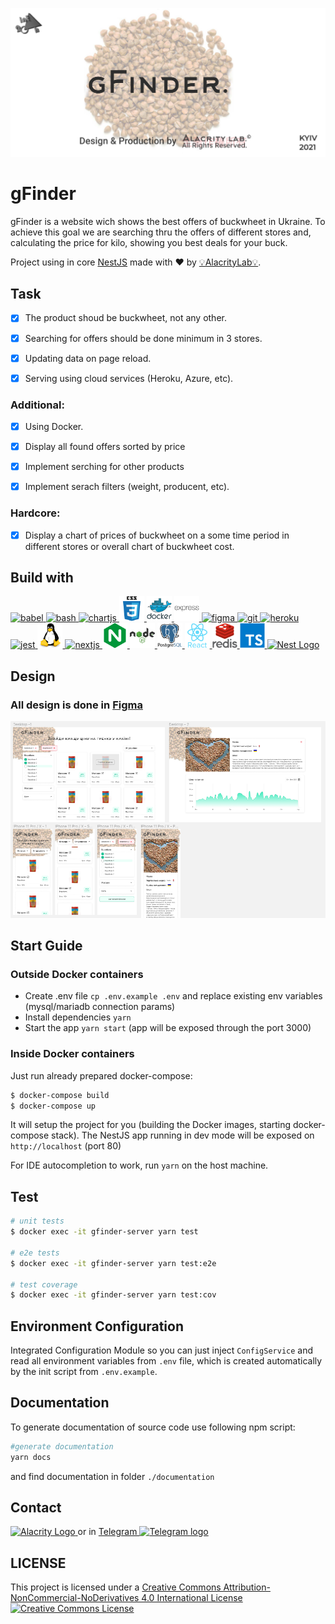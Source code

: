 <p align="center">
  <img src="./.readme/readme_cover.png"/>
</p>

# gFinder

gFinder is a website wich shows the best offers of buckwheet in Ukraine.
To achieve this goal we are searching thru the offers of different stores and,
calculating the price for kilo, showing you best deals for your buck.

Project using in core [NestJS](https://github.com/nestjs/nest) made with ❤️ by [💡AlacrityLab💡](https://www.alacritylab.io).


## Task

- [x] The product shoud be buckwheet, not any other.

- [x] Searching for offers should be done minimum in 3 stores.

- [x] Updating data on page reload.

- [x] Serving using cloud services (Heroku, Azure, etc).

### Additional:

- [x] Using Docker.

- [x] Display all found offers sorted by price

- [x] Implement serching for other products

- [x] Implement serach filters (weight, producent, etc).

### Hardcore:

- [x] Display a chart of prices of buckwheet on a some time period in different stores or overall chart of buckwheet cost.

## Build with
<p align="left"> <a href="https://babeljs.io/" target="_blank"> <img src="https://www.vectorlogo.zone/logos/babeljs/babeljs-icon.svg" alt="babel" width="40" height="40"/> </a> <a href="https://www.gnu.org/software/bash/" target="_blank"> <img src="https://www.vectorlogo.zone/logos/gnu_bash/gnu_bash-icon.svg" alt="bash" width="40" height="40"/> </a> <a href="https://www.chartjs.org" target="_blank"> <img src="https://www.chartjs.org/media/logo-title.svg" alt="chartjs" width="40" height="40"/> </a> <a href="https://www.w3schools.com/css/" target="_blank"> <img src="https://raw.githubusercontent.com/devicons/devicon/master/icons/css3/css3-original-wordmark.svg" alt="css3" width="40" height="40"/> </a> <a href="https://www.docker.com/" target="_blank"> <img src="https://raw.githubusercontent.com/devicons/devicon/master/icons/docker/docker-original-wordmark.svg" alt="docker" width="40" height="40"/> </a> <a href="https://expressjs.com" target="_blank"> <img src="https://raw.githubusercontent.com/devicons/devicon/master/icons/express/express-original-wordmark.svg" alt="express" width="40" height="40"/> </a> <a href="https://www.figma.com/" target="_blank"> <img src="https://www.vectorlogo.zone/logos/figma/figma-icon.svg" alt="figma" width="40" height="40"/> </a> <a href="https://git-scm.com/" target="_blank"> <img src="https://www.vectorlogo.zone/logos/git-scm/git-scm-icon.svg" alt="git" width="40" height="40"/> </a> <a href="https://heroku.com" target="_blank"> <img src="https://www.vectorlogo.zone/logos/heroku/heroku-icon.svg" alt="heroku" width="40" height="40"/> </a> <a href="https://jestjs.io" target="_blank"> <img src="https://www.vectorlogo.zone/logos/jestjsio/jestjsio-icon.svg" alt="jest" width="40" height="40"/> </a> <a href="https://www.linux.org/" target="_blank"> <img src="https://raw.githubusercontent.com/devicons/devicon/master/icons/linux/linux-original.svg" alt="linux" width="40" height="40"/> </a> <a href="https://nextjs.org/" target="_blank"> <img src="https://cdn.worldvectorlogo.com/logos/nextjs-3.svg" alt="nextjs" width="40" height="40"/> </a> <a href="https://www.nginx.com" target="_blank"> <img src="https://raw.githubusercontent.com/devicons/devicon/master/icons/nginx/nginx-original.svg" alt="nginx" width="40" height="40"/> </a> <a href="https://nodejs.org" target="_blank"> <img src="https://raw.githubusercontent.com/devicons/devicon/master/icons/nodejs/nodejs-original-wordmark.svg" alt="nodejs" width="40" height="40"/> </a> <a href="https://www.postgresql.org" target="_blank"> <img src="https://raw.githubusercontent.com/devicons/devicon/master/icons/postgresql/postgresql-original-wordmark.svg" alt="postgresql" width="40" height="40"/> </a> <a href="https://reactjs.org/" target="_blank"> <img src="https://raw.githubusercontent.com/devicons/devicon/master/icons/react/react-original-wordmark.svg" alt="react" width="40" height="40"/> </a> <a href="https://redis.io" target="_blank"> <img src="https://raw.githubusercontent.com/devicons/devicon/master/icons/redis/redis-original-wordmark.svg" alt="redis" width="40" height="40"/> </a> <a href="https://www.typescriptlang.org/" target="_blank"> <img src="https://raw.githubusercontent.com/devicons/devicon/master/icons/typescript/typescript-original.svg" alt="typescript" width="40" height="40"/> </a><a href="https://nestjs.com/" target="blank">
  <img src="https://nestjs.com/img/logo_text.svg" height="16" alt="Nest Logo" />
</a> </p>

## Design
### All design is done in [Figma](https://www.figma.com/file/lAlaSovXYQLq1yOaV3sYHH/GFinder?node-id=0%3A1)

<p align="center">
  <img src=".readme/readme_design.png"/>
</p>

## Start Guide

### Outside Docker containers
- Create .env file `cp .env.example .env` and replace existing env variables
  (mysql/mariadb connection params)
- Install dependencies `yarn`
- Start the app `yarn start` (app will be exposed through the port 3000)

### Inside Docker containers

Just run already prepared docker-compose:
```bash
$ docker-compose build
$ docker-compose up
```
It will setup the project for you (building the Docker images, starting docker-compose stack).
The NestJS app running in dev mode will be exposed on `http://localhost` (port 80)

For IDE autocompletion to work, run `yarn` on the host machine.

## Test

```bash
# unit tests
$ docker exec -it gfinder-server yarn test

# e2e tests
$ docker exec -it gfinder-server yarn test:e2e

# test coverage
$ docker exec -it gfinder-server yarn test:cov
```

## Environment Configuration

Integrated Configuration Module so you can just inject `ConfigService`
and read all environment variables from `.env` file, which is created automatically by the init script from `.env.example`.

## Documentation

To generate documentation of source code use following npm script:

```bash
#generate documentation
yarn docs
```

and find documentation in folder `./documentation`

## Contact

<p>
<a href="https://alacritylab.io/" target="blank" >
  <img src="https://alacritylab.io/alacritylab-logo-black.svg" height="16" alt="Alacrity Logo"/>
</a>
 or in 
<a href="t.me/@noname_vs" target="blank" >
    Telegram
    <img src="https://telegram.org/img/t_logo.svg" height="16" alt="Telegram logo"/>
</a>
</p>

## LICENSE

This project is licensed under a <a rel="license" href="http://creativecommons.org/licenses/by-nc-nd/4.0/">Creative Commons Attribution-NonCommercial-NoDerivatives 4.0 International License</a><a rel="license" href="http://creativecommons.org/licenses/by-nc-nd/4.0/">
  <img alt="Creative Commons License" style="border-width:0" src="https://i.creativecommons.org/l/by-nc-nd/4.0/88x31.png" />
</a>
